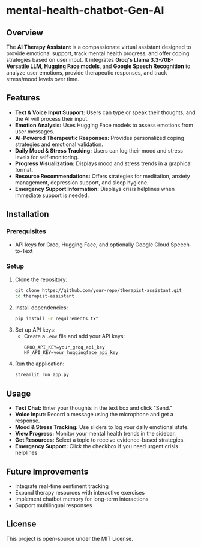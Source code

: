 # mental-health-chatbot-Gen-AI

## Overview
The **AI Therapy Assistant** is a compassionate virtual assistant designed to provide emotional support, track mental health progress, and offer coping strategies based on user input. It integrates **Groq's Llama 3.3-70B-Versatile LLM**, **Hugging Face models**, and **Google Speech Recognition** to analyze user emotions, provide therapeutic responses, and track stress/mood levels over time.

## Features
- **Text & Voice Input Support:** Users can type or speak their thoughts, and the AI will process their input.
- **Emotion Analysis:** Uses Hugging Face models to assess emotions from user messages.
- **AI-Powered Therapeutic Responses:** Provides personalized coping strategies and emotional validation.
- **Daily Mood & Stress Tracking:** Users can log their mood and stress levels for self-monitoring.
- **Progress Visualization:** Displays mood and stress trends in a graphical format.
- **Resource Recommendations:** Offers strategies for meditation, anxiety management, depression support, and sleep hygiene.
- **Emergency Support Information:** Displays crisis helplines when immediate support is needed.

## Installation
### Prerequisites
- API keys for Groq, Hugging Face, and optionally Google Cloud Speech-to-Text

### Setup
1. Clone the repository:
   ```bash
   git clone https://github.com/your-repo/therapist-assistant.git
   cd therapist-assistant
   ```
2. Install dependencies:
   ```bash
   pip install -r requirements.txt
   ```
3. Set up API keys:
   - Create a `.env` file and add your API keys:
     ```
     GROQ_API_KEY=your_groq_api_key
     HF_API_KEY=your_huggingface_api_key
     ```
4. Run the application:
   ```bash
   streamlit run app.py
   ```

## Usage
- **Text Chat:** Enter your thoughts in the text box and click "Send."
- **Voice Input:** Record a message using the microphone and get a response.
- **Mood & Stress Tracking:** Use sliders to log your daily emotional state.
- **View Progress:** Monitor your mental health trends in the sidebar.
- **Get Resources:** Select a topic to receive evidence-based strategies.
- **Emergency Support:** Click the checkbox if you need urgent crisis helplines.

## Future Improvements
- Integrate real-time sentiment tracking
- Expand therapy resources with interactive exercises
- Implement chatbot memory for long-term interactions
- Support multilingual responses

## License
This project is open-source under the MIT License.

